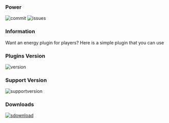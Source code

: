 ### Power

![commit](https://img.shields.io/github/last-commit/VoChiDanh/Power?label=Last%20Update)
![issues](https://img.shields.io/github/issues/VoChiDanh/SoulPoints?label=Issues)

### Information
Want an energy plugin for players? Here is a simple plugin that you can use
### Plugins Version

![version](https://img.shields.io/spiget/version/99682?label=SpigotMC%20Version) <br>

### Support Version

![supportversion](https://img.shields.io/static/v1?label=Support%20Version&message=Minecraft%201.8.x%20-%201.18.x&color=green) <br>

### Downloads

[![sdownload](https://img.shields.io/spiget/downloads/99682?color=success&label=SpigotMC%20Downloads)](https://www.spigotmc.org/resources/96396/) <br>
